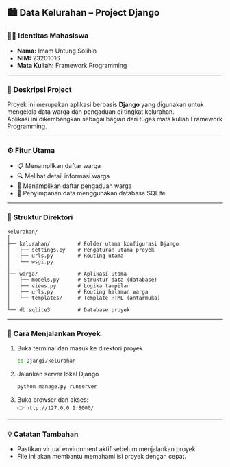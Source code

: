 ## 🏙️ Data Kelurahan – Project Django

### 👨‍🎓 Identitas Mahasiswa  
- **Nama:** Imam Untung Solihin  
- **NIM:** 23201016  
- **Mata Kuliah:** Framework Programming  

---

### 📘 Deskripsi Project
Proyek ini merupakan aplikasi berbasis **Django** yang digunakan untuk mengelola data warga dan pengaduan di tingkat kelurahan.  
Aplikasi ini dikembangkan sebagai bagian dari tugas mata kuliah Framework Programming.  

---

### ⚙️ Fitur Utama
- 📋 Menampilkan daftar warga  
- 🔍 Melihat detail informasi warga  
- 📨 Menampilkan daftar pengaduan warga  
- 💾 Penyimpanan data menggunakan database SQLite  

---

### 🧩 Struktur Direktori
```
kelurahan/
│
├── kelurahan/         # Folder utama konfigurasi Django
│   ├── settings.py    # Pengaturan utama proyek
│   ├── urls.py        # Routing utama
│   └── wsgi.py
│
├── warga/             # Aplikasi utama
│   ├── models.py      # Struktur data (database)
│   ├── views.py       # Logika tampilan
│   ├── urls.py        # Routing halaman warga
│   └── templates/     # Template HTML (antarmuka)
│
└── db.sqlite3         # Database proyek
```

---

### 🚀 Cara Menjalankan Proyek
1. Buka terminal dan masuk ke direktori proyek  
   ```bash
   cd Djangi/kelurahan
   ```

2. Jalankan server lokal Django  
   ```bash
   python manage.py runserver
   ```

3. Buka browser dan akses:  
   👉 `http://127.0.0.1:8000/`

---

### 💡 Catatan Tambahan
- Pastikan virtual environment aktif sebelum menjalankan proyek.  
- File ini akan membantu memahami isi proyek dengan cepat.  
